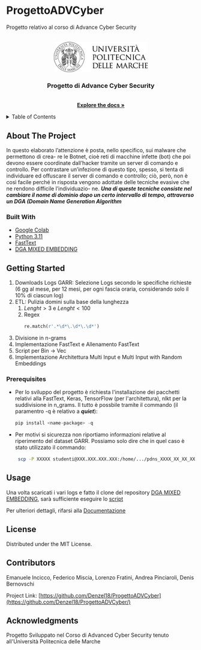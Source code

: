 # ProgettoADVCyber
Progetto relativo al corso di  Advance Cyber Security

<!-- PROJECT LOGO -->
<br />
<div align="center">
  <a href="https://github.com/github_username/repo_name">
    <img src="images/logo.png" alt="Logo" width="250" height="80">
  </a>

<h3 align="center">Progetto di Advance Cyber Security</h3>

  <p align="center">
    <br />
    <a href="https://github.com/Denzel18/ProgettoADVCyber/Relazione.pdf"><strong>Explore the docs »</strong></a>
    <br />
  </p>
</div>

<!-- TABLE OF CONTENTS -->
<details>
  <summary>Table of Contents</summary>
  <ol>
    <li>
      <a href="#about-the-project">About The Project</a>
      <ul>
        <li><a href="#built-with">Built With</a></li>
      </ul>
    </li>
    <li>
      <a href="#getting-started">Getting Started</a>
      <ul>
        <li><a href="#prerequisites">Prerequisites</a></li>
      </ul>
    </li>
    <li><a href="#usage">Usage</a></li>
    <li><a href="#contributors">Contributors</a></li>
    <li><a href="#acknowledgments">Acknowledgments</a></li>
  </ol>
</details>



<!-- ABOUT THE PROJECT -->
## About The Project
In questo elaborato l’attenzione è posta, nello specifico, sui malware che permettono di crea-
re le Botnet, cioè reti di macchine infette (bot) che poi devono essere coordinate dall’hacker
tramite un server di comando e controllo. Per contrastare un’infezione di questo tipo, spesso,
si tenta di individuare ed offuscare il server di comando e controllo; ciò, però, non è così facile
perché in risposta vengono adottate delle tecniche evasive che ne rendono difficile l’individuazio-
ne. ***Una di queste tecniche consiste nel cambiare il nome di dominio dopo un certo intervallo di
tempo, attraverso un DGA (Domain Name Generation Algorithm***

### Built With

* [Google Colab](https://colab.research.google.com/?hl=it)
* [Python 3.11](https://www.python.org/)
* [FastText](https://fasttext.cc/)
* [DGA MIXED EMBEDDING](https://gitlab.com/christian.morbidoni/dga-mixed-embeddings-ensemble/-/tree/incicco_emanuele)

<!-- GETTING STARTED -->
## Getting Started

1. Downloads Logs GARR: Selezione Logs secondo le specifiche richieste (6 gg al mese, per 12 mesi, per ogni fascia oraria, considerando solo il 10% di ciascun log) 
2. ETL: Pulizia domini sulla base della lunghezza
   1. $Lenght > 3$ e $Lenght < 100$
   2. Regex 
      ```python 
      re.match(r'.*\d*\.\d*\.\d*')
      ```
3. Divisione in n-grams 
4. Implementazione FastText e Allenamento FastText 
5. Script per Bin $\to$ Vec 
6. Implementazione Architettura Multi Input e Multi Input with Random Embeddings 


### Prerequisites
* Per lo sviluppo del progetto è richiesta l'installazione dei pacchetti relativi alla FastText, Keras, TensorFlow (per l'architettura), nlkt per la suddivisione in n_grams. Il tutto è possbile tramite il commando (il paramentro -q è relativo a ***quiet***):
  ```python
  pip install <name-package> -q 
  ```


* Per motivi si sicurezza non riportiamo informazioni relative al riperimento del dataset GARR. Possiamo solo dire che in quel caso è stato utilizzato il commando: 
  ```sh
   scp -P XXXXX studenti@XXX.XXX.XXX.XXX:/home/.../pdns_XXXX_XX_XX_XX.log.xz  /Users/name_users/Desktop
   ```

<!-- USAGE EXAMPLES -->
## Usage
Una volta scaricati i vari logs e fatto il clone del repository [DGA MIXED EMBEDDING](https://gitlab.com/christian.morbidoni/dga-mixed-embeddings-ensemble/-/tree/incicco_emanuele), sarà sufficiente eseguire lo [script](https://github.com/Denzel18/ProgettoADVCyber/Script_ADV_CYBER_NEW.ipynb)

Per ulteriori dettagli, rifarsi alla [Documentazione](https://github.com/Denzel18/ProgettoADVCyber/Relazione.pdf)



<!-- LICENSE -->
## License
Distributed under the MIT License. 

<!-- CONTACT -->
## Contributors  
Emanuele Incicco, Federico Miscia, Lorenzo Fratini, Andrea Pinciaroli, Denis Bernovschi

Project Link: [https://github.com/Denzel18/ProgettoADVCyber](https://github.com/Denzel18/ProgettoADVCyber/)


<!-- ACKNOWLEDGMENTS -->
## Acknowledgments
Progetto Sviluppato nel Corso di Advanced Cyber Security tenuto all'Università Politecnica delle Marche 

